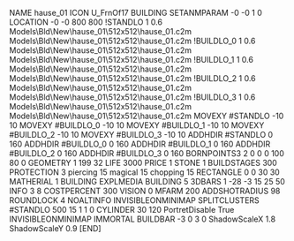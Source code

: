 NAME hause_01
ICON U_FrnOf17
BUILDING
SETANMPARAM -0 -0 1 0
LOCATION -0 -0 800 800
!STANDLO      1 0.6 Models\Bld\New\hause_01\512x512\hause_01.c2m Models\Bld\New\hause_01\512x512\hause_01.c2m
!BUILDLO_0    1 0.6 Models\Bld\New\hause_01\512x512\hause_01.c2m Models\Bld\New\hause_01\512x512\hause_01.c2m
!BUILDLO_1    1 0.6 Models\Bld\New\hause_01\512x512\hause_01.c2m Models\Bld\New\hause_01\512x512\hause_01.c2m
!BUILDLO_2    1 0.6 Models\Bld\New\hause_01\512x512\hause_01.c2m Models\Bld\New\hause_01\512x512\hause_01.c2m
!BUILDLO_3    1 0.6 Models\Bld\New\hause_01\512x512\hause_01.c2m Models\Bld\New\hause_01\512x512\hause_01.c2m
MOVEXY #STANDLO    -10 10
MOVEXY #BUILDLO_0  -10 10
MOVEXY #BUILDLO_1  -10 10
MOVEXY #BUILDLO_2  -10 10
MOVEXY #BUILDLO_3  -10 10
ADDHDIR #STANDLO 0 160
ADDHDIR #BUILDLO_0 0 160
ADDHDIR #BUILDLO_1 0 160
ADDHDIR #BUILDLO_2 0 160
ADDHDIR #BUILDLO_3 0 160
BORNPOINTS3 2 0 0 0 100 80 0
GEOMETRY 1 199 32
LIFE     3000
PRICE 1 STONE 1
BUILDSTAGES 300
PROTECTION 3 piercing 15 magical 15 chopping 15
RECTANGLE    0 0 30 30
MATHERIAL 1 BUILDING
EXPLMEDIA BUILDING 5
3DBARS 1 -28 -3 15 25 50
INFO 3 8
COSTPERCENT 300
VISION 0
MFARM 200
ADDSHOTRADIUS 98
ROUNDLOCK 4
NOALTINFO
INVISIBLEONMINIMAP
SPLITCLUSTERS #STANDLO 500 15 1 1 0
CYLINDER 30 120
PortretDisable True
INVISIBLEONMINIMAP
IMMORTAL
BUILDBAR -3 0 3 0
ShadowScaleX 1.8
ShadowScaleY 0.9
[END]
